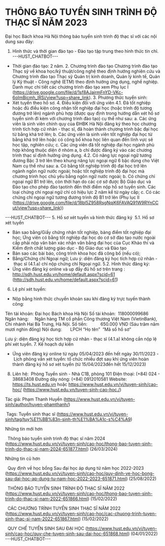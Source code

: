 # THÔNG BÁO TUYỂN SINH TRÌNH ĐỘ THẠC SĨ NĂM 2023

Đại học Bách khoa Hà Nội thông báo tuyển sinh trình độ thạc sĩ với các nội dung sau đây:
1. Hình thức và thời gian đào tạo
- Đào tạo tập trung theo hình thức tín chỉ. 
 ---HUST_CHATBOT---
- Thời gian đào tạo: 2 năm. 2. Chương trình đào tạo
Chương trình đào tạo Thạc sỹ về khoa học/kỹ thuật/công nghệ theo định hướng nghiên cứu và Chương trình đào tạo Thạc sỹ Quản trị kinh doanh, Quản lý kinh tế, Quản lý Kỹ thuật - Công nghệ (ETM) theo định hướng ứng dụng, nghề nghiệp. Danh mục chi tiết các chương trình đào tạo xem Phụ lục I (https://drive.google.com/file/d/1sf8AJairmFnYD-VKc-6oImBicmh_lRSi/view?usp=share_link). 3. Phương thức tuyển sinh:
- Xét tuyển theo hồ sơ. 4. Điều kiện đối với ứng viên
4.1. Đã tốt nghiệp hoặc đủ điều kiện công nhận tốt nghiệp đại học (hoặc trình độ tương đương trở lên) ngành phù hợp (được quy định trong hướng dẫn xét hồ sơ tuyển sinh đi kèm với chương trình đào tạo) cụ thể như sau:
a. Các ứng viên là sinh viên chính quy của ĐHBK Hà Nội đăng ký theo học chương trình tích hợp cử nhân - thạc sĩ, đã hoàn thành chương trình bậc đại học từ bằng khá trở lên;
b. Các ứng viên là sinh viên tốt nghiệp đại học từ bằng khá trở lên hoặc có công bố khoa học liên quan đến lĩnh vực sẽ học tập, nghiên cứu;
c. Các ứng viên đã tốt nghiệp đại học ngành phù hợp không thuộc diện ở nhóm a, b chỉ được đăng ký vào các chương trình thạc sĩ định hướng ứng dụng. 4.2. Có năng lực ngoại ngữ tương đương Bậc 3 trở lên theo khung năng lực ngoại ngữ 6 bậc dùng cho Việt Nam cụ thể như sau:
a. Có bằng tốt nghiệp trình độ đại học trở lên ngành ngôn ngữ nước ngoài; hoặc tốt nghiệp trình độ đại học mà chương trình học chủ yếu bằng ngôn ngữ nước ngoài;
b. Có chứng chỉ ngoại ngữ B1 trở lên, còn thời hạn do các cơ sở được Bộ Giáo dục và Đào tạo cho phép đào tạotính đến thời điểm nộp hồ sơ tuyển sinh. Các loại chứng chỉ ngoại ngữ chỉ có hiệu lực 2 năm kể từ ngày cấp;
c. Có các chứng chỉ ngoại ngữ tương đương trình độ B1 trở lên (Phụ lục II (https://drive.google.com/file/d/18bl5Z958RsgNqjK6FAVAQ91W9RYnCCut/view?usp=share_link))

 ---HUST_CHATBOT---
5. Hồ sơ xét tuyển và hình thức đăng ký 
5.1. Hồ sơ xét tuyển
- Bản sao bằng/Giấy chứng nhận tốt nghiệp, bảng điểm tốt nghiệp đại học; Ứng viên có bằng tốt nghiệp đại học do cơ sở đào tạo nước ngoài cấp phải nộp văn bản xác nhận văn bằng đại học của Cục Khảo thí và Kiểm định chất lượng giáo dục - Bộ Giáo dục và Đào tạo
- Bản sao các bài báo, công trình khoa học đã công bố (nếu có);
- Bằng/Chứng chỉ Ngoại ngữ;
Lưu ý: diện đăng ký học tích hợp cử nhân - thạc sĩ (4.1.a) chỉ nộp chứng chỉ Ngoại ngữ. 5.2. Hình thức đăng ký:
- Ứng viên đăng ký online và up đầy đủ hồ sơ trên trang :
http://sdh.hust.edu.vn/home/default.aspx?scid=61 (http://sdh.hust.edu.vn/home/default.aspx?scid=61)
6. Lệ phí xét tuyển:
- Nộp bằng hình thức chuyển khoản sau khi đăng ký trực tuyến thành công:   

Tên tài khoản: Đại học Bách khoa Hà Nội
Số tài khoản:  118000099686
Ngân hàng:     Ngân hàng TM cổ phần Công thương Việt Nam (VietinBank), Chi nhánh Hai Bà Trưng, Hà Nội. Số tiền:           650.000 VND (Sáu trăm năm mươi nghìn đồng)
Nội dung:       LPCH “Họ tên”  “Mã số hồ sơ”

Lưu ý: diện đăng ký học tích hợp cử nhân - thạc sĩ (4.1.a) không cần nộp lệ phí xét tuyển. 7. Kế hoạch dự kiến
- Ứng viên đăng ký online từ ngày 05/04/2023 đến hết ngày 30/11/2023
- Lịch phỏng vấn xét tuyển: tổ chức nhiều đợt sau khi ứng viên hoàn thành đăng ký hồ sơ xét tuyển (từ 15/04/2023đến hết 15/12/2023)
8. Liên hệ: 
Phòng Tuyển sinh - Nhà C1B, phòng 101
Điện thoại: (+84) 024 - 38683408
Đường dây nóng: (+84) 0912010581
Website: https://ts.hust.edu.vn hoặc https://www.hust.edu.vn/vi/tuyen-sinh/cao-hoc/ (https://www.hust.edu.vn/tuyen-sinh-cao-hoc./)

Tác giả: Phạm Thanh Huyền (https://www.hust.edu.vn/vi/tuyen-sinh/author/huyen-phamthanh/)

 Tags: Tuyển sinh thạc sĩ (https://www.hust.edu.vn/vi/tuyen-sinh/tag/tuy%E1%BB%83n-sinh-th%E1%BA%A1c-s%C4%A9)

Những tin mới hơn

 
Thông báo tuyển sinh trình độ thạc sĩ năm 2024 (https://www.hust.edu.vn/vi/tuyen-sinh/cao-hoc/thong-bao-tuyen-sinh-trinh-do-thac-si-nam-2024-651877.html)
(26/03/2024)

Những tin cũ hơn

 
Quy định về học bổng Sau đại học áp dụng từ năm học 2022-2023 (https://www.hust.edu.vn/vi/tuyen-sinh/cao-hoc/quy-dinh-ve-hoc-bong-sau-dai-hoc-ap-dung-tu-nam-hoc-2022-2023-651871.html)
(25/08/2022)

 
THÔNG BÁO TUYỂN SINH TRÌNH ĐỘ THẠC SĨ NĂM 2022 (https://www.hust.edu.vn/vi/tuyen-sinh/cao-hoc/thong-bao-tuyen-sinh-trinh-do-thac-si-nam-2022-651866.html)
(15/02/2022)

 
CÁC CHƯƠNG TRÌNH TUYỂN SINH THẠC SĨ NĂM 2022 (https://www.hust.edu.vn/vi/tuyen-sinh/cao-hoc/cac-chuong-trinh-tuyen-sinh-thac-si-nam-2022-651867.html)
(15/02/2022)

 
QUY CHẾ TUYỂN SINH SAU ĐẠI HỌC (https://www.hust.edu.vn/vi/tuyen-sinh/cao-hoc/quy-che-tuyen-sinh-sau-dai-hoc-651868.html)
(04/01/2022) 
 ---HUST_CHATBOT---